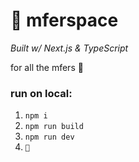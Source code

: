 # 🙂 mferspace

_Built w/ Next.js & TypeScript_

for all the mfers 🤝

### run on local:

1. `npm i`
1. `npm run build`
1. `npm run dev`
1. `🙂`
